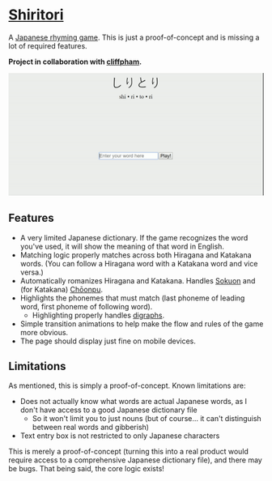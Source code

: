 [Shiritori](https://chuynh18.github.io/shiritori/)
=========

A [Japanese rhyming game](https://en.wikipedia.org/wiki/Shiritori).  This is just a proof-of-concept and is missing a lot of required features.

**Project in collaboration with [cliffpham](https://github.com/cliffpham).**

![gameplay snippet](assets/img/example.gif)

Features
--------
* A very limited Japanese dictionary.  If the game recognizes the word you've used, it will show the meaning of that word in English.
* Matching logic properly matches across both Hiragana and Katakana words.  (You can follow a Hiragana word with a Katakana word and vice versa.)
* Automatically romanizes Hiragana and Katakana.  Handles [Sokuon](https://en.wikipedia.org/wiki/Sokuon) and (for Katakana) [Chōonpu](https://en.wikipedia.org/wiki/Ch%C5%8Donpu).
* Highlights the phonemes that must match (last phoneme of leading word, first phoneme of following word).
    * Highlighting properly handles [digraphs](https://en.wikipedia.org/wiki/Y%C5%8Don).
* Simple transition animations to help make the flow and rules of the game more obvious.
* The page should display just fine on mobile devices.

Limitations
-----------

As mentioned, this is simply a proof-of-concept.  Known limitations are:
* Does not actually know what words are actual Japanese words, as I don't have access to a good Japanese dictionary file
    * So it won't limit you to just nouns (but of course...  it can't distinguish between real words and gibberish)
* Text entry box is not restricted to only Japanese characters
  
This is merely a proof-of-concept (turning this into a real product would require access to a comprehensive Japanese dictionary file), and there may be bugs.  That being said, the core logic exists!